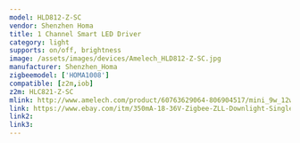 ```yaml
---
model: HLD812-Z-SC
vendor: Shenzhen Homa 
title: 1 Channel Smart LED Driver
category: light
supports: on/off, brightness
image: /assets/images/devices/Amelech_HLD812-Z-SC.jpg
manufacturer: Shenzhen_Homa
zigbeemodel: ['HOMA1008']
compatible: [z2m,iob]
z2m: HLC821-Z-SC
mlink: http://www.amelech.com/product/60763629064-806904517/mini_9w_12w_led_downlight_zigbee_remote_control_cct_dimmable_led_driver.html
link: https://www.ebay.com/itm/350mA-18-36V-Zigbee-ZLL-Downlight-Single-Color-Dimmable-LED-Driver-HLD812-Z-SC-/283622527265
link2: 
link3: 
---
```

